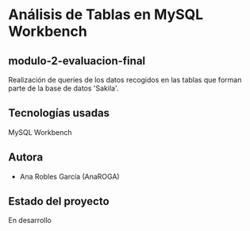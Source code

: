 # Análisis de Tablas en MySQL Workbench
## modulo-2-evaluacion-final

Realización de queries de los datos recogidos en las tablas que forman parte de la base de datos 'Sakila'.

## Tecnologías usadas
MySQL Workbench

## Autora
- Ana Robles García (AnaROGA)

## Estado del proyecto
En desarrollo